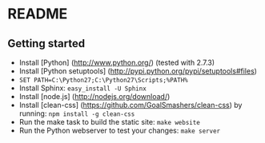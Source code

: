 README
======

Getting started
---------------

* Install [Python] (http://www.python.org/) (tested with 2.7.3)
* Install [Python setuptools] (http://pypi.python.org/pypi/setuptools#files)
* ``SET PATH=C:\Python27;C:\Python27\Scripts;%PATH%``
* Install Sphinx: ``easy_install -U Sphinx``
* Install [node.js] (http://nodejs.org/download/)
* Install [clean-css] (https://github.com/GoalSmashers/clean-css) by running: `npm install -g clean-css`
* Run the make task to build the static site: ``make website``
* Run the Python webserver to test your changes: ``make server``
